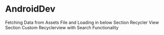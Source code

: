 # AndroidDev

Fetching Data from Assets File and Loading in below Section Recycler View
Section Custom Recyclerview with Search Functionality
